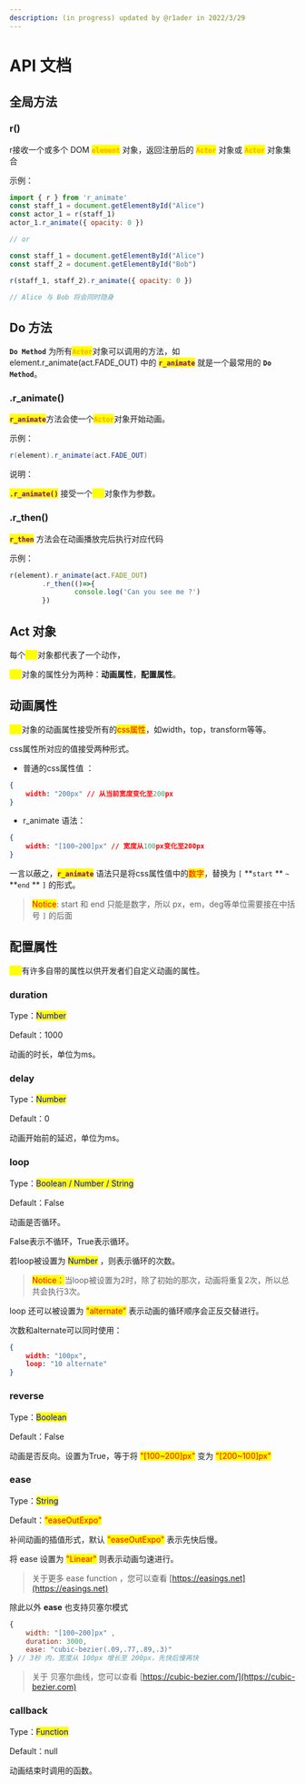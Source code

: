 ```yaml
---
description: (in progress) updated by @r1ader in 2022/3/29
---
```


# API 文档

## 全局方法

### r()

r接收一个或多个 DOM <mark style="color:orange;">**`element`**</mark> 对象，返回注册后的 <mark style="color:orange;">**`Actor`**</mark> 对象或 <mark style="color:orange;">**`Actor`**</mark> 对象集合

示例：

```javascript
import { r } from 'r_animate'
const staff_1 = document.getElementById("Alice")
const actor_1 = r(staff_1)
actor_1.r_animate({ opacity: 0 })

// or

const staff_1 = document.getElementById("Alice")
const staff_2 = document.getElementById("Bob")

r(staff_1, staff_2).r_animate({ opacity: 0 })

// Alice 与 Bob 将会同时隐身
```



## Do 方法

**`Do Method`** 为所有<mark style="color:orange;">**`Actor`**</mark>对象可以调用的方法，如 element.r\_animate(act.FADE\_OUT) 中的 <mark style="color:purple;">**`r_animate`**</mark> 就是一个最常用的 **`Do Method`**。

### .r\_animate()

<mark style="color:purple;">**`r_animate`**</mark>方法会使一个<mark style="color:orange;">**`Actor`**</mark>对象开始动画。

示例：

```java
r(element).r_animate(act.FADE_OUT)
```

说明：

<mark style="color:purple;">**`.r_animate()`**</mark> 接受一个<mark style="color:yellow;">**`Act`**</mark>对象作为参数。

### .r\_then()

<mark style="color:purple;">**`r_then`**</mark> 方法会在动画播放完后执行对应代码

示例：

```javascript
r(element).r_animate(act.FADE_OUT)
        .r_then(()=>{
                console.log('Can you see me ?')
        })
```



## Act 对象

每个<mark style="color:yellow;">**`Act`**</mark>对象都代表了一个动作，

<mark style="color:yellow;">**`Act`**</mark>对象的属性分为两种：**动画属性**，**配置属性**。

## 动画属性

<mark style="color:yellow;">**`Act`**</mark>对象的动画属性接受所有的<mark style="color:red;">css属性</mark>，如width，top，transform等等。

css属性所对应的值接受两种形式。

* 普通的css属性值 ：

```json
{
    width: "200px" // 从当前宽度变化至200px
}
```

* r\_animate 语法：

```json
{
    width: "[100~200]px" // 宽度从100px变化至200px
}
```

一言以蔽之，<mark style="color:purple;">**`r_animate`**</mark> 语法只是将css属性值中的<mark style="color:red;">数字</mark>，替换为 `[` **`start` ** `~` **`end` ** `]` 的形式。

> <mark style="color:red;">Notice</mark>: start 和 end 只能是数字，所以 px，em，deg等单位需要接在中括号 `]` 的后面

## 配置属性

<mark style="color:yellow;">**`Act`**</mark>有许多自带的属性以供开发者们自定义动画的属性。

### duration

Type：<mark style="color:blue;">Number</mark>

Default：1000

动画的时长，单位为ms。

### delay

Type：<mark style="color:blue;">Number</mark>

Default：0

动画开始前的延迟，单位为ms。

### loop

Type：<mark style="color:blue;">Boolean / Number / String</mark>

Default：False

动画是否循环。

False表示不循环，True表示循环。

若loop被设置为 <mark style="color:blue;">Number</mark> ，则表示循环的次数。

> <mark style="color:red;">Notice：</mark>当loop被设置为2时，除了初始的那次，动画将重复2次，所以总共会执行3次。

loop 还可以被设置为 <mark style="color:red;">"alternate"</mark> 表示动画的循环顺序会正反交替进行。

次数和alternate可以同时使用：

```json
{
    width: "100px",
    loop: "10 alternate"
}
```

### reverse

Type：<mark style="color:blue;">Boolean</mark>

Default：False

动画是否反向。设置为True，等于将 <mark style="color:red;">"\[100\~200]px"</mark> 变为 <mark style="color:red;">"\[200\~100]px"</mark>



### ease

Type：<mark style="color:blue;">String</mark>

Default：<mark style="color:red;">"easeOutExpo"</mark>

补间动画的插值形式，默认 <mark style="color:red;">"easeOutExpo"</mark> 表示先快后慢。

将 ease 设置为 <mark style="color:red;">"Linear"</mark> 则表示动画匀速进行。

> 关于更多 ease function ，您可以查看 [https://easings.net](https://easings.net)

除此以外 **ease** 也支持贝塞尔模式

```javascript
{ 
    width: "[100~200]px" ,
    duration: 3000,
    ease: "cubic-bezier(.09,.77,.89,.3)"
} // 3秒 内，宽度从 100px 增长至 200px，先快后慢再快
```

> 关于 贝塞尔曲线，您可以查看 [https://cubic-bezier.com/](https://cubic-bezier.com)

### callback

Type：<mark style="color:blue;">Function</mark>

Default：null

动画结束时调用的函数。

